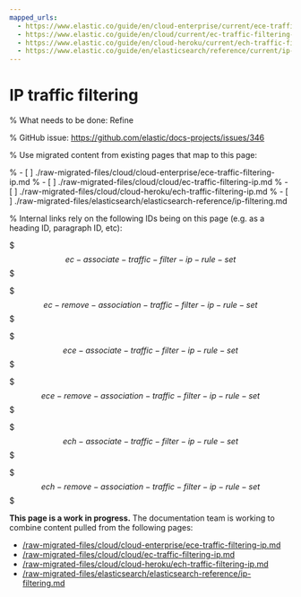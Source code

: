 ```yaml
---
mapped_urls:
  - https://www.elastic.co/guide/en/cloud-enterprise/current/ece-traffic-filtering-ip.html
  - https://www.elastic.co/guide/en/cloud/current/ec-traffic-filtering-ip.html
  - https://www.elastic.co/guide/en/cloud-heroku/current/ech-traffic-filtering-ip.html
  - https://www.elastic.co/guide/en/elasticsearch/reference/current/ip-filtering.html
---
```


# IP traffic filtering

% What needs to be done: Refine

% GitHub issue: https://github.com/elastic/docs-projects/issues/346

% Use migrated content from existing pages that map to this page:

% - [ ] ./raw-migrated-files/cloud/cloud-enterprise/ece-traffic-filtering-ip.md
% - [ ] ./raw-migrated-files/cloud/cloud/ec-traffic-filtering-ip.md
% - [ ] ./raw-migrated-files/cloud/cloud-heroku/ech-traffic-filtering-ip.md
% - [ ] ./raw-migrated-files/elasticsearch/elasticsearch-reference/ip-filtering.md

% Internal links rely on the following IDs being on this page (e.g. as a heading ID, paragraph ID, etc):

$$$ec-associate-traffic-filter-ip-rule-set$$$

$$$ec-remove-association-traffic-filter-ip-rule-set$$$

$$$ece-associate-traffic-filter-ip-rule-set$$$

$$$ece-remove-association-traffic-filter-ip-rule-set$$$

$$$ech-associate-traffic-filter-ip-rule-set$$$

$$$ech-remove-association-traffic-filter-ip-rule-set$$$

**This page is a work in progress.** The documentation team is working to combine content pulled from the following pages:

* [/raw-migrated-files/cloud/cloud-enterprise/ece-traffic-filtering-ip.md](/raw-migrated-files/cloud/cloud-enterprise/ece-traffic-filtering-ip.md)
* [/raw-migrated-files/cloud/cloud/ec-traffic-filtering-ip.md](/raw-migrated-files/cloud/cloud/ec-traffic-filtering-ip.md)
* [/raw-migrated-files/cloud/cloud-heroku/ech-traffic-filtering-ip.md](/raw-migrated-files/cloud/cloud-heroku/ech-traffic-filtering-ip.md)
* [/raw-migrated-files/elasticsearch/elasticsearch-reference/ip-filtering.md](/raw-migrated-files/elasticsearch/elasticsearch-reference/ip-filtering.md)